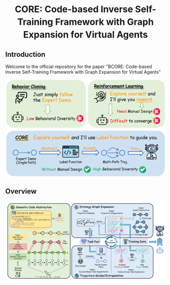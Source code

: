<h1 align="center" style="line-height: 40px;">
  CORE: Code-based Inverse Self-Training Framework with Graph Expansion for Virtual Agents
</h1>


## Introduction

Welcome to the official repository for the paper "BCORE: Code-based Inverse Self-Training Framework with Graph Expansion for Virtual Agents"



![Intro](assets/figures/Intro.png)



## Overview

![Method-main](assets/figures/Method-main.png)
